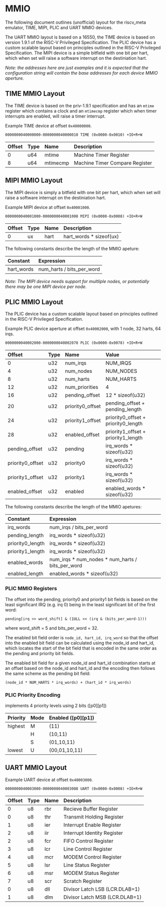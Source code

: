 # MMIO

The following document outlines (unofficial) layout for the riscv_meta
emulator, TIME, MIPI, PLIC and UART MMIO devices.

The UART MMIO layout is based on a 16550, the TIME device is based on
version 1.9.1 of the RISC-V Privileged Specification. The PLIC device
has a custom scalable layout based on principles outlined in the
RISC-V Privileged Specification. The MIPI device is a simple bitfield
with one bit per hart, which when set will raise a software interrupt
on the destiniation hart.

_Note: the addresses here are just examples and it is expected that
the configuration string will contain the base addresses for each
device MMIO aperture._

## TIME MMIO Layout

The TIME device is based on the priv-1.9.1 specification and has
an `mtime` register which contains a clock and an `mtimecmp` register
which when timer interrupts are enabled, will raise a timer interrupt.

Example TIME device at offset `0x40000000`.

`0000000040000000-0000000040000010 TIME (0x0000-0x0010) +IO+R+W`

Offset           | Type | Name             | Description
:--------------- | :--- | :--------------  | :--------------
0                | u64  | mtime            | Machine Timer Register
8                | u64  | mtimecmp         | Machine Timer Compare Register

## MIPI MMIO Layout

The MIPI device is simply a bitfield with one bit per hart, which
when set will raise a software interrupt on the destiniation hart.

Example MIPI device at offset `0x40001000`.

`0000000040001000-0000000040001008 MIPI (0x0000-0x0008) +IO+R+W`

Offset           | Type | Name             | Description
:--------------- | :--- | :--------------  | :--------------
0                | ux   | hart             | hart_words * sizeof(ux)

The following constants describe the length of the MMIO apeture:

Constant         | Expression
:--------------- | :----------------
hart_words       | num_harts / bits_per_word

_Note: The MIPI device needs support for multliple nodes, or
potentially there may be one MIPI device per node._

## PLIC MMIO Layout

The PLIC device has a custom scalable layout based on principles
outlined in the RISC-V Privileged Specification.

Example PLIC device aperture at offset `0x40002000`, with 1 node,
32 harts, 64 irqs.

`0000000040002000-0000000040002078 PLIC (0x0000-0x0078) +IO+R+W`

Offset           | Type | Name             | Value
:--------------- | :--- | :--------------  | :-----
0                | u32  | num_irqs         | NUM_IRQS
4                | u32  | num_nodes        | NUM_NODES
8                | u32  | num_harts        | NUM_HARTS
12               | u32  | num_priorities   | 4
16               | u32  | pending_offset   | 12 * sizeof(u32)
20               | u32  | priority0_offset | pending_offset + pending_length
24               | u32  | priority1_offset | priority0_offset + priority0_length
28               | u32  | enabled_offset   | priority1_offset + priority1_length
pending_offset   | u32  | pending          | irq_words * sizeof(u32)
priority0_offset | u32  | priority0        | irq_words * sizeof(u32)
priority1_offset | u32  | priority1        | irq_words * sizeof(u32)
enabled_offset   | u32  | enabled          | enabled_words * sizeof(u32)

The following constants describe the length of the MMIO apetures:

Constant         | Expression
:--------------- | :----------------
irq_words        | num_irqs / bits_per_word
pending_length   | irq_words * sizeof(u32)
priority0_length | irq_words * sizeof(u32)
priority1_length | irq_words * sizeof(u32)
enabled_words    | num_irqs * num_nodes * num_harts / bits_per_word
enabled_length   | enabled_words * sizeof(u32)

### PLIC MMIO Registers

The offset into the pending, priority0 and priority1 bit fields
is based on the least significant IRQ (e.g. irq 0) being in the
least significant bit of the first word:

	pending[irq >> word_shift] & (1ULL << (irq & (bits_per_word-1)))

where word_shift = 5 and bits_per_word = 32.

The enabled bit field order is `node_id, hart_id, irq_word` so that
the offset into the enabled bit field can be calculated using the
node_id and hart_id, which locates the start of the bit field that
is encoded in the same order as the pending and priority bit fields.

The enabled bit field for a given node_id and hart_id combination
starts at an offset based on the node_id and hart_id and the
encoding then follows the same scheme as the pending bit field:

	(node_id * NUM_HARTS * irq_words) + (hart_id * irq_words)

### PLIC Priority Encoding

implements 4 priority levels using 2 bits ([p0][p1])

Priority | Mode | Enabled ([p0][p1])
:------  | ---- | :------
highest  | M    | (11)
         | H    | (10,11)
         | S    | (01,10,11)
lowest   | U    | (00,01,10,11)

## UART MMIO Layout

Example UART device at offset `0x40003000`.

`0000000040003000-0000000040003008 UART (0x0000-0x0008) +IO+R+W`

Offset           | Type | Name             | Description
:--------------- | :--- | :--------------  | :--------------
0                | u8   | rbr              | Recieve Buffer Register
0                | u8   | thr              | Transmit Holding Register
1                | u8   | ier              | Interrupt Enable Register
2                | u8   | iir              | Interrupt Identity Register
2                | u8   | fcr              | FIFO Control Register
3                | u8   | lcr              | Line Control Register
4                | u8   | mcr              | MODEM Control Register
5                | u8   | lsr              | Line Status Register
6                | u8   | msr              | MODEM Status Register
7                | u8   | scr              | Scratch Register
0                | u8   | dll              | Divisor Latch LSB (LCR.DLAB=1)
1                | u8   | dlm              | Divisor Latch MSB (LCR.DLAB=1)
